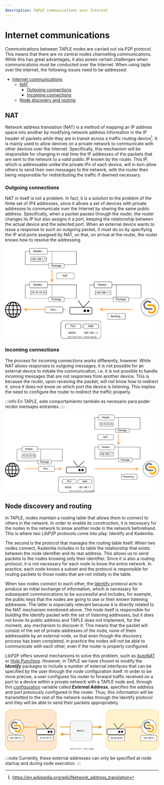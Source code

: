 ```yaml
---
description: TAPLE communications over Internet
---
```


# Internet communications

Communications between TAPLE nodes are carried out via P2P protocol. This means that there are no central nodes channelling communications. While this has great advantages, it also poses certain challenges when communications must be conducted over the Internet. When using taple over the internet, the following issues need to be addressed:
- [Internet communications](#internet-communications)
  - [NAT](#nat)
    - [Outgoing connections](#outgoing-connections)
    - [Incoming connections](#incoming-connections)
  - [Node discovery and routing](#node-discovery-and-routing)

## NAT

Network address translation (NAT) is a method of mapping an IP address space into another by modifying network address information in the IP header of packets while they are in transit across a traffic routing device[^1]. It is mainly used to allow devices on a private network to communicate with other devices over the Internet. Specifically, this mechanism will be responsible for changing in real time the IP addresses of the packets that are sent to the network to a valid public IP known by the router. This IP, which is addressable unlike the private IPs of each device, will in turn allow others to send their own messages to the network, with the router then being responsible for redistributing the traffic if deemed necessary.

[^1]: https://en.wikipedia.org/wiki/Network_address_translation

### Outgoing connections

NAT in itself is not a problem. In fact, it is a solution to the problem of the finite set of IP4 addresses, since it allows a set of devices with private addresses to communicate over the Internet by sharing the same public address. Specifically, when a packet passes through the router, the router changes its IP but also assigns it a port, keeping the relationship between the actual device and the selected port. When an external device wants to issue a response to such an outgoing packet, it must do so by specifying the IP and ports assigned by NAT, so that, on arrival at the router, the router knows how to resolve the addressing.

![output-nat](../img/output-nat.svg)

### Incoming connections

The process for incoming connections works differently, however. While NAT allows responses to outgoing messages, it is not possible for an external device to initiate the communication, i.e. it is not possible to handle incoming messages that are not responses from another device. This is because the router, upon receiving the packet, will not know how to redirect it, since it does not know on which port the device is listening. This implies the need to configure the router to redirect the traffic properly.

:::info
En TAPLE, este comportamiento también es necesario para poder recibir mensajes entrantes.
:::

![input-nat](../img/incoming-nat.svg)

## Node discovery and routing 
In TAPLE, nodes maintain a routing table that allows them to connect to others in the network. In order to enable its construction, it is necessary for the nodes in the network to know another node in the network beforehand. This is where two LIbP2P protocols come into play: Identify and Kademlia.

The second is the protocol that manages the routing table itself. When two nodes connect, Kademlia includes in its table the relationship that exists between the node identifier and its real address. This allows us to send packets to the nodes knowing only their identifier. Since it is also a routing protocol, it is not necessary for each node to know the entire network. In practice, each node knows a subset and the protocol is responsible for routing packets to those nodes that are not initially in the table.

When two nodes connect to each other, the [Identify](https://github.com/libp2p/specs/blob/master/identify/README.md) protocol acts to produce an initial exchange of information, which is necessary for subsequent communications to be successful and includes, for example, the public keys that the nodes are going to use or their known listening addresses. The latter is especially relevant because it is directly related to the NAT mechanism mentioned above. The node itself is responsible for building the Identify packet with the set of listening addresses, but it does not know its public address and TAPLE does not implement, for the moment, any mechanism to discover it. This means that the packet will consist of the set of private addresses of the node, none of them addressable by an external node, so that even though the discovery process has been completed, in practice the nodes will not be able to communicate with each other, even if the router is properly configured.

LibP2P offers several mechanisms to solve this problem, such as [AutoNAT](https://docs.libp2p.io/concepts/nat/autonat/) or [Hole Punching](https://docs.libp2p.io/concepts/nat/hole-punching/). However, in TAPLE we have chosen to modify the ***Identify*** packages to include a number of external interfaces that can be specified by the user through the node configuration itself. In order to be more precise, a user configures his router to forward traffic received on a port to a device within a private network with a TAPLE node and, through this [configuration](./client-config.md) variable called ***External Address***, specifies the address and port previously configured in the router. Thus, this information will be transmitted to the rest of the network nodes through the Identify protocol and they will be able to send their packets appropriately.

![smart-contracts-life-cycle](../img/nat-resolve.svg)

:::note
Currently, these external addresses can only be specified at node startup and during node execution.
:::